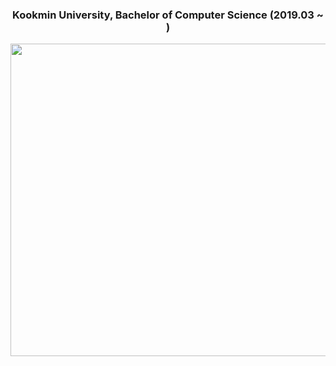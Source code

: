 <div align="center">   
  <h3>Kookmin University, Bachelor of Computer Science (2019.03 ~ )</h3>   
 
  <p align="center">
  <img src="https://user-images.githubusercontent.com/84502236/221876932-eac8f0c0-06ba-4314-a359-43058b1b080f.png" width="600", height="500">
  </p>
</div>
